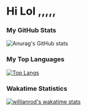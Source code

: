 # Hi Lol ,,,,,

### My GitHub Stats
![Anurag's GitHub stats](https://github-readme-stats.vercel.app/api?username=brew600&show_icons=true&theme=dracula)

### My Top Languages
[![Top Langs](https://github-readme-stats.vercel.app/api/top-langs/?username=brew600&layout=compact)](https://github.com/anuraghazra/github-readme-stats)

### Wakatime Statistics
[![willianrod's wakatime stats](https://github-readme-stats.vercel.app/api/wakatime?username=brew600)](https://github.com/anuraghazra/github-readme-stats)


<!--
**brew600/brew600** is a ✨ _special_ ✨ repository because its `README.md` (this file) appears on your GitHub profile.

Here are some ideas to get you started:

- 🔭 I’m currently working on ...
- 🌱 I’m currently learning ...
- 👯 I’m looking to collaborate on ...
- 🤔 I’m looking for help with ...
- 💬 Ask me about ...
- 📫 How to reach me: ...
- 😄 Pronouns: ...
- ⚡ Fun fact: ...
-->
